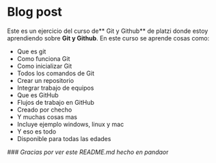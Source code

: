 # **Blog post**
Este es un ejercicio del curso de** Git y Github** de platzi donde estoy aprendiendo sobre **Git y Github**.
En este curso se aprende cosas como:
- Que es git
- Como funciona Git
- Como inicializar Git
- Todos los comandos de Git
- Crear un repositorio
- Integrar trabajo de equipos
- Que es GitHub
- Flujos de trabajo en GitHub
- Creado por checho
- Y muchas cosas mas
- Incluye ejemplo windows, linux y mac
- Y eso es todo
- Disponible para todas las edades

*### Gracias por ver este README.md hecho en pandao*r